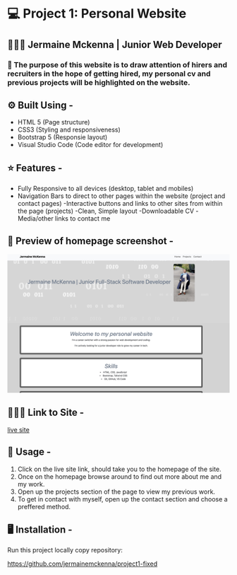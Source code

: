# :computer: Project 1: Personal Website

## 👨🏾‍💻 Jermaine Mckenna | Junior Web Developer

### 📝 The purpose of this website is to draw attention of hirers and      recruiters in the hope of getting hired, my personal cv and previous projects will be highlighted on the website.

## :gear: Built Using - 

- HTML 5 (Page structure)
- CSS3 (Styling and responsiveness)
- Bootstrap 5 (Responsie layout)
- Visual Studio Code (Code editor for development)

## :star: Features - 
- Fully Responsive to all devices (desktop, tablet and mobiles)
- Navigation Bars to direct to other pages within the website (project and contact pages)
-Interactive buttons and links to other sites from within the page (projects)
-Clean, Simple layout
-Downloadable CV
-Media/other links to contact me

## 📸 Preview of homepage screenshot - 
 
 ![screenshot of homepage](assets/assets/css/58506306-BBA3-42DB-9432-5E46C6305F05.jpeg)

## 🙋🏾‍♂️ Link to Site - 
[live site](https://jermainemckenna.github.io/project1-fixed/)

## 📌 Usage - 

1. Click on the live site link, should take you to the homepage of the site.
2. Once on the homepage browse around to find out more about me and my work.
3. Open up the projects section of the page to view my previous work.
4. To get in contact with myself, open up the contact section and choose a preffered method.

## 🖥️ Installation - 

Run this project locally copy repository:

https://github.com/jermainemckenna/project1-fixed




 




